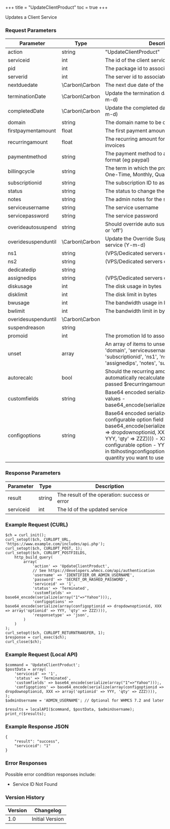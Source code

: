 +++
title = "UpdateClientProduct"
toc = true
+++

Updates a Client Service

### Request Parameters

| Parameter | Type | Description | Required |
| --------- | ---- | ----------- | -------- |
| action | string | "UpdateClientProduct" | Required |
| serviceid | int | The id of the client service to update | Required |
| pid | int | The package id to associate with the service | Optional |
| serverid | int | The server id to associate with the service | Optional |
| nextduedate | \Carbon\Carbon | The next due date of the service (Y-m-d) | Optional |
| terminationDate | \Carbon\Carbon | Update the termination date of the service (Y-m-d) | Optional |
| completedDate | \Carbon\Carbon | Update the completed date of the service (Y-m-d) | Optional |
| domain | string | The domain name to be changed to | Optional |
| firstpaymentamount | float | The first payment amount on the service | Optional |
| recurringamount | float | The recurring amount for automatic renewal invoices | Optional |
| paymentmethod | string | The payment method to associate in system format (eg paypal) | Optional |
| billingcycle | string | The term in which the product is billed on (eg One-Time, Monthly, Quarterly, etc) | Optional |
| subscriptionid | string | The subscription ID to associate with the service | Optional |
| status | string | The status to change the service to | Optional |
| notes | string | The admin notes for the service | Optional |
| serviceusername | string | The service username | Optional |
| servicepassword | string | The service password | Optional |
| overideautosuspend | string | Should override auto suspend be provided ('on' or 'off') | Optional |
| overidesuspenduntil | \Carbon\Carbon | Update the Override Suspend date of the service (Y-m-d) | Optional |
| ns1 | string | (VPS/Dedicated servers only) | Optional |
| ns2 | string | (VPS/Dedicated servers only) | Optional |
| dedicatedip | string |  | Optional |
| assignedips | string | (VPS/Dedicated servers only) | Optional |
| diskusage | int | The disk usage in bytes | Optional |
| disklimit | int | The disk limit in bytes | Optional |
| bwusage | int | The bandwidth usage in bytes | Optional |
| bwlimit | int | The bandwidth limit in bytes | Optional |
| overidesuspenduntil | \Carbon\Carbon |  | Optional |
| suspendreason | string |  | Optional |
| promoid | int | The promotion Id to associate | Optional |
| unset | array | An array of items to unset. Can be one of: 'domain', 'serviceusername', 'servicepassword', 'subscriptionid', 'ns1', 'ns2', 'dedicatedip', 'assignedips', 'notes', 'suspendreason' | Optional |
| autorecalc | bool | Should the recurring amount of the service be automatically recalculated (this will ignore any passed $recurringamount) | Optional |
| customfields | string | Base64 encoded serialized array of custom field values - base64_encode(serialize(array("1"=>"Yahoo"))); | Optional |
| configoptions | string | Base64 encoded serialized array of configurable option field values - base64_encode(serialize(array(configoptionid => dropdownoptionid, XXX => array('optionid' => YYY, 'qty' => ZZZ)))) - XXX is the ID of the configurable option - YYY is the optionid found in tblhostingconfigoption.optionid - ZZZ is the quantity you want to use for that option | Optional |

### Response Parameters

| Parameter | Type | Description |
| --------- | ---- | ----------- |
| result | string | The result of the operation: success or error |
| serviceid | int | The Id of the updated service |


### Example Request (CURL)

```
$ch = curl_init();
curl_setopt($ch, CURLOPT_URL, 'https://www.example.com/includes/api.php');
curl_setopt($ch, CURLOPT_POST, 1);
curl_setopt($ch, CURLOPT_POSTFIELDS,
    http_build_query(
        array(
            'action' => 'UpdateClientProduct',
            // See https://developers.whmcs.com/api/authentication
            'username' => 'IDENTIFIER_OR_ADMIN_USERNAME',
            'password' => 'SECRET_OR_HASHED_PASSWORD',
            'serviceid' => '1',
            'status' => 'Terminated',
            'customfields' => base64_encode(serialize(array("1"=>"Yahoo")));,
            'configoptions' => base64_encode(serialize(array(configoptionid => dropdownoptionid, XXX => array('optionid' => YYY, 'qty' => ZZZ)))),
            'responsetype' => 'json',
        )
    )
);
curl_setopt($ch, CURLOPT_RETURNTRANSFER, 1);
$response = curl_exec($ch);
curl_close($ch);
```


### Example Request (Local API)

```
$command = 'UpdateClientProduct';
$postData = array(
    'serviceid' => '1',
    'status' => 'Terminated',
    'customfields' => base64_encode(serialize(array("1"=>"Yahoo")));,
    'configoptions' => base64_encode(serialize(array(configoptionid => dropdownoptionid, XXX => array('optionid' => YYY, 'qty' => ZZZ)))),
);
$adminUsername = 'ADMIN_USERNAME'; // Optional for WHMCS 7.2 and later

$results = localAPI($command, $postData, $adminUsername);
print_r($results);
```


### Example Response JSON

```
{
    "result": "success",
    "serviceid": "1"
}
```


### Error Responses

Possible error condition responses include:

* Service ID Not Found


### Version History

| Version | Changelog |
| ------- | --------- |
| 1.0 | Initial Version |

